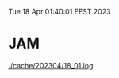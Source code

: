 Tue 18 Apr 01:40:01 EEST 2023
# JAM
<a href='./cache/202304/18_01.log'>./cache/202304/18_01.log</a>
